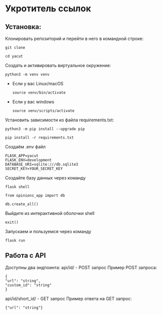 # Укротитель ссылок

## Установка:
Клонировать репозиторий и перейти в него в командной строке:
```
git clone 
```
```
cd yacut
```
Cоздать и активировать виртуальное окружение:
```
python3 -m venv venv
```
* Если у вас Linux/macOS
    ```
    source venv/bin/activate
    ```
* Если у вас windows
    ```
    source venv/scripts/activate
    ```
Установить зависимости из файла requirements.txt:
```
python3 -m pip install --upgrade pip
```
```
pip install -r requirements.txt
```
Создаём .env файл
```
FLASK_APP=yacut
FLASK_ENV=development
DATABASE_URI=sqlite:///db.sqlite3
SECRET_KEY=YOUR_SECRET_KEY
```
Создайте базу данных через команду
```
flask shell
```
```
from opinions_app import db
```
```
db.create_all()
```
Выйдите из интерактивной оболочки shell
```
exit()
```
Запускаем и пользуемся через команду
```
flask run
```

## Работа с API
Доступны два эндпоинта:
api/id/ - POST запрос
Пример POST запроса:
```
{
"url": "string",
"custom_id": "string"
}
```
api/id/short_id/ - GET запрос
Пример ответа на GET запрос:
```
{"url": "string"}
```

